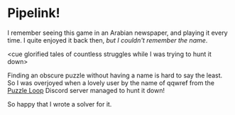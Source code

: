 # Pipelink!

I remember seeing this game in an Arabian newspaper, and playing it every time. I quite enjoyed it back then, *but I couldn't remember the name*.

&lt;cue glorified tales of countless struggles while I was trying to hunt it down&gt;

Finding an obscure puzzle without having a name is hard to say the least. So I was overjoyed when a lovely user by the name of qqwref from the [Puzzle Loop](https://www.puzzle-loop.com/) Discord server managed to hunt it down!

<!--https://www.janko.at/Raetsel/Pipelink/index.htm-->

So happy that I wrote a solver for it.

<ClientOnly>
<NinetyDegreesPuzzle/>
</ClientOnly>

<script setup>
import NinetyDegreesPuzzle from "./NinetyDegreesPuzzle.vue";
</script>
